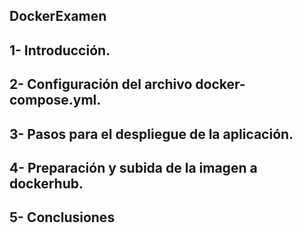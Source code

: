 ## DockerExamen


## 1- Introducción.


## 2- Configuración del archivo docker-compose.yml.


## 3- Pasos para el despliegue de la aplicación.


## 4- Preparación y subida de la imagen a dockerhub.


## 5- Conclusiones
